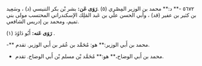 ٥٦٧٢ -** د:** محمد بن الوزير المِصْرِي (٥) .**رَوَى عَن:** بشر بْن بكر التنيسي (د) ، وسَعِيد بن كثير بن عفير (قد) ، وأبي الحسن علي بن عَبد المَلِك الإسكندراني المحتسب مولى بني تميم، ومحمد بن إدريس الشافعي.

**رَوَى عَنه:** أَبُو دَاوُدَ (١) .

-** محمد بن أَبي الوزير:** هو: مُحَمَّد بن عُمَر بن أَبي الوزير. تقدم.

- محمد بن أَبي الوضاح،** هو:** مُحَمَّد بْن مسلم بْن أَبي الوضاح. تقدم.